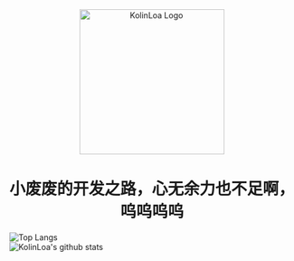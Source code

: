<div align="center">
<img width="256" src="https://avatars.githubusercontent.com/u/98639478?s=400&v=4" alt="KolinLoa Logo">

  # 小废废的开发之路，心无余力也不足啊，呜呜呜呜



</div>

![Top Langs](https://github-readme-stats.vercel.app/api/top-langs/?username=kolinloa&layout=compact&hide_title=true&hide_border=true&theme=onedark)  
![KolinLoa's github stats](https://github-readme-stats.vercel.app/api?username=kolinloa&hide=issues&show_icons=true&line_height=24&hide_title=true&hide_border=true&theme=onedark)
